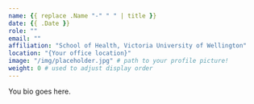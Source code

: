 ```yaml
---
name: {{ replace .Name "-" " " | title }}
date: {{ .Date }}
role: ""
email: ""
affiliation: "School of Health, Victoria University of Wellington"
location: "{Your office location}"
image: "/img/placeholder.jpg" # path to your profile picture!
weight: 0 # used to adjust display order
---
```


You bio goes here.
